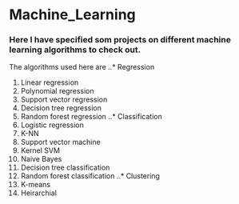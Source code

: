 # Machine_Learning

### Here I have specified som projects on different machine learning algorithms to check out.
The algorithms used here are
..* Regression
  1. Linear regression
  1. Polynomial regression
  1. Support vector regression
  1. Decision tree regression
  1. Random forest regression
..* Classification
  1. Logistic regression
  1. K-NN
  1. Support vector machine
  1. Kernel SVM
  1. Naive Bayes
  1. Decision tree classification
  1. Random forest classification
..* Clustering
  1. K-means
  1. Heirarchial
